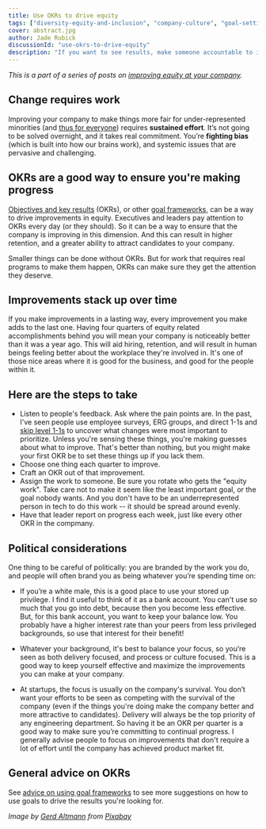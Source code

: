 ```yaml
---
title: Use OKRs to drive equity
tags: ["diversity-equity-and-inclusion", "company-culture", "goal-setting"]
cover: abstract.jpg
author: Jade Rubick
discussionId: "use-okrs-to-drive-equity"
description: "If you want to see results, make someone accountable to it. Describes how we used OKRs to improve equity."
---
```


<re-img src="abstract.jpg"></re-img>

_This is a part of a series of posts on [improving equity at your company](/equity-benefits-everyone)._

## Change requires work

Improving your company to make things more fair for under-represented minorities (and [thus for everyone](/equity-benefits-everyone/)) requires **sustained effort**. It’s not going to be solved overnight, and it takes real commitment. You’re **fighting bias** (which is built into how our brains work), and systemic issues that are pervasive and challenging. 

## OKRs are a good way to ensure you're making progress

[Objectives and key results](https://en.wikipedia.org/wiki/Objectives_and_key_results) (OKRs), or other [goal frameworks](/advice-for-using-goal-frameworks/), can be a way to drive improvements in equity. Executives and leaders pay attention to OKRs every day (or they should). So it can be a way to ensure that the company is improving in this dimension. And this can result in higher retention, and a greater ability to attract candidates to your company.

Smaller things can be done without OKRs. But for work that requires real programs to make them happen, OKRs can make sure they get the attention they deserve. 

## Improvements stack up over time

If you make improvements in a lasting way, every improvement you make adds to the last one. Having four quarters of equity related accomplishments behind you will mean your company is noticeably better than it was a year ago. This will aid hiring, retention, and will result in human beings feeling better about the workplace they're involved in. It's one of those nice areas where it is good for the business, and good for the people within it.

## Here are the steps to take

* Listen to people's feedback. Ask where the pain points are. In the past, I've seen people use employee surveys, ERG groups, and direct 1-1s and [skip level 1-1s](/skip-level-1-on-1s/) to uncover what changes were most important to prioritize. Unless you're sensing these things, you're making guesses about what to improve. That's better than nothing, but you might make your first OKR be to set these things up if you lack them. 
* Choose one thing each quarter to improve. 
* Craft an OKR out of that improvement.
* Assign the work to someone. Be sure you rotate who gets the "equity work". Take care not to make it seem like the least important goal, or the goal nobody wants. And you don't have to be an underrepresented person in tech to do this work -- it should be spread around evenly. 
* Have that leader report on progress each week, just like every other OKR in the compmany.

## Political considerations

One thing to be careful of politically: you are branded by the work you do, and people will often brand you as being whatever you’re spending time on:

* If you’re a white male, this is a good place to use your stored up privilege. I find it useful to think of it as a bank account. You can't use so much that you go into debt, because then you become less effective. But, for this bank account, you want to keep your balance low. You probably have a higher interest rate than your peers from less privileged backgrounds, so use that interest for their benefit!

* Whatever your background, it's best to balance your focus, so you’re seen as both delivery focused, and process or culture focused. This is a good way to keep yourself effective and maximize the improvements you can make at your company.

* At startups, the focus is usually on the company's survival. You don’t want your efforts to be seen as competing with the survival of the company (even if the things you're doing make the company better and more attractive to candidates). Delivery will always be the top priority of any engineering department. So having it be an OKR per quarter is a good way to make sure you’re committing to continual progress. I generally advise people to focus on improvements that don't require a lot of effort until the company has achieved product market fit. 

## General advice on OKRs

See [advice on using goal frameworks](/advice-for-using-goal-frameworks/) to see more suggestions on how to use goals to drive the results you're looking for.

_Image by <a href="https://pixabay.com/users/geralt-9301/">Gerd Altmann</a> from <a href="https://pixabay.com/">Pixabay</a>_